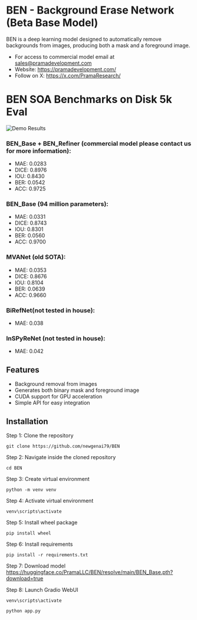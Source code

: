# BEN - Background Erase Network (Beta Base Model)

BEN is a deep learning model designed to automatically remove backgrounds from images, producing both a mask and a foreground image. 
- For access to commercial model email at sales@pramadevelopment.com
- Website: https://pramadevelopment.com/
- Follow on X: https://x.com/PramaResearch/


# BEN SOA Benchmarks on Disk 5k Eval

![Demo Results](https://huggingface.co/PramaLLC/BEN/resolve/main/demo.jpg?download=true)


### BEN_Base + BEN_Refiner (commercial model please contact us for more information):
- MAE: 0.0283
- DICE: 0.8976
- IOU: 0.8430
- BER: 0.0542
- ACC: 0.9725

### BEN_Base (94 million parameters):
- MAE: 0.0331
- DICE: 0.8743
- IOU: 0.8301
- BER: 0.0560
- ACC: 0.9700

### MVANet (old SOTA):
- MAE: 0.0353
- DICE: 0.8676
- IOU: 0.8104
- BER: 0.0639
- ACC: 0.9660


### BiRefNet(not tested in house):
- MAE: 0.038


### InSPyReNet (not tested in house):
- MAE: 0.042



## Features
- Background removal from images
- Generates both binary mask and foreground image
- CUDA support for GPU acceleration
- Simple API for easy integration

## Installation
Step 1: Clone the repository
```	
git clone https://github.com/newgenai79/BEN
```

Step 2: Navigate inside the cloned repository
```
cd BEN
```

Step 3: Create virtual environment
```
python -m venv venv
```

Step 4: Activate virtual environment
```
venv\scripts\activate
```

Step 5: Install wheel package
```
pip install wheel
```

Step 6: Install requirements
```	
pip install -r requirements.txt
```

Step 7: Download model
https://huggingface.co/PramaLLC/BEN/resolve/main/BEN_Base.pth?download=true


Step 8: Launch Gradio WebUI
```	
venv\scripts\activate
```

```
python app.py
```